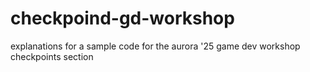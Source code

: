 # checkpoind-gd-workshop
explanations for a sample code for the aurora '25 game dev workshop checkpoints section

